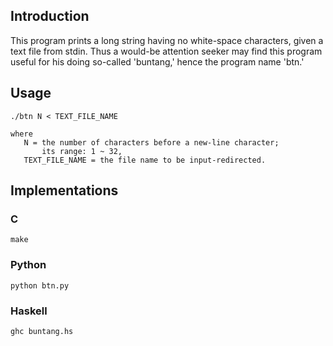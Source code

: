 ## Introduction

This program prints a long string having no white-space characters, given a text file from stdin. Thus a would-be attention seeker may find this program useful for his doing so-called 'buntang,' hence the program name 'btn.'

## Usage

```
./btn N < TEXT_FILE_NAME

where
   N = the number of characters before a new-line character;
       its range: 1 ~ 32,
   TEXT_FILE_NAME = the file name to be input-redirected.
```

## Implementations

### C

```
make
```

### Python

```
python btn.py
```

### Haskell

```
ghc buntang.hs
```